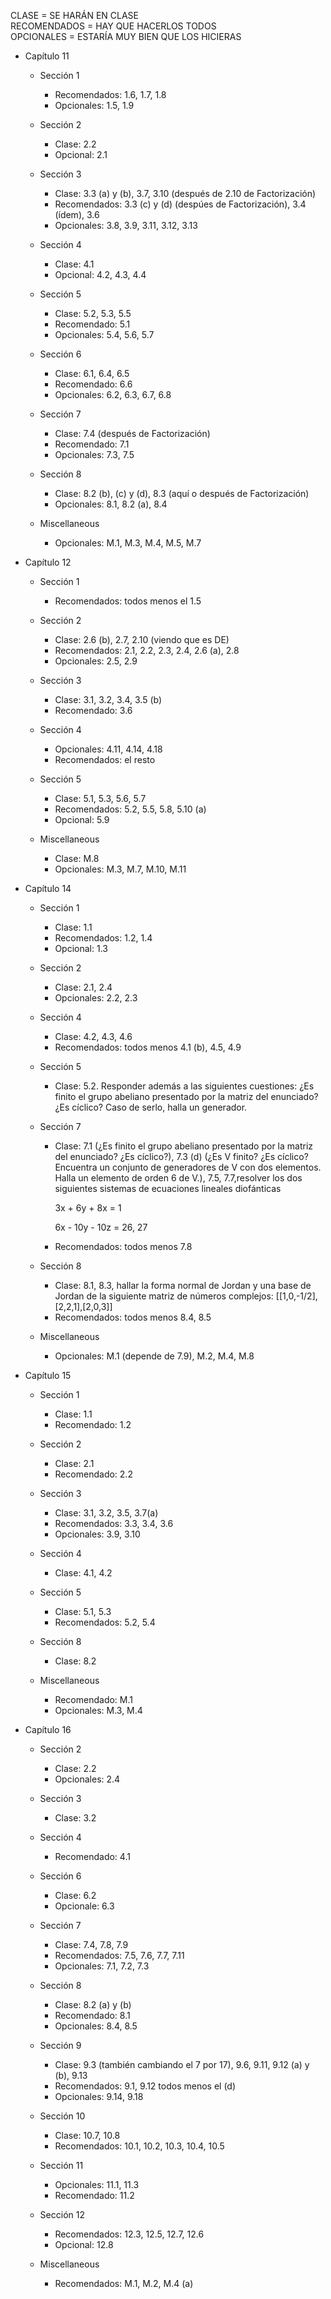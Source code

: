 CLASE = SE HARÁN EN CLASE \
RECOMENDADOS = HAY QUE HACERLOS TODOS \
OPCIONALES = ESTARÍA MUY BIEN QUE LOS HICIERAS

* Capítulo 11

    - Sección 1

        - Recomendados: 1.6, 1.7, 1.8
        - Opcionales: 1.5, 1.9

    - Sección 2

        - Clase: 2.2
        - Opcional: 2.1

    - Sección 3

        - Clase: 3.3 (a) y (b), 3.7, 3.10 (después de 2.10 de Factorización)
        - Recomendados: 3.3 (c) y (d) (despúes de Factorización), 3.4 (ídem), 3.6
        - Opcionales: 3.8, 3.9, 3.11, 3.12, 3.13

    - Sección 4

        - Clase: 4.1
        - Opcional: 4.2, 4.3, 4.4

    - Sección 5

        - Clase: 5.2, 5.3, 5.5
        - Recomendado: 5.1
        - Opcionales: 5.4, 5.6, 5.7

    - Sección 6

        - Clase: 6.1, 6.4, 6.5
        - Recomendado: 6.6
        - Opcionales: 6.2, 6.3, 6.7, 6.8

    - Sección 7

        - Clase: 7.4 (después de Factorización)
        - Recomendado: 7.1
        - Opcionales: 7.3, 7.5

    - Sección 8

        - Clase: 8.2 (b), (c) y (d), 8.3 (aquí o después de Factorización)
        - Opcionales: 8.1, 8.2 (a), 8.4

    - Miscellaneous

        - Opcionales: M.1, M.3, M.4, M.5, M.7

* Capítulo 12

    - Sección 1

        - Recomendados: todos menos el 1.5

    - Sección 2

        - Clase: 2.6 (b), 2.7, 2.10 (viendo que es DE)
        - Recomendados: 2.1, 2.2, 2.3, 2.4, 2.6 (a), 2.8
        - Opcionales: 2.5, 2.9

    - Sección 3

        - Clase: 3.1, 3.2, 3.4, 3.5 (b)
        - Recomendado: 3.6

    - Sección 4

        - Opcionales: 4.11, 4.14, 4.18
        - Recomendados: el resto

    - Sección 5

        - Clase: 5.1, 5.3, 5.6, 5.7
        - Recomendados: 5.2, 5.5, 5.8, 5.10 (a)
        - Opcional: 5.9

    - Miscellaneous

        - Clase: M.8
        - Opcionales: M.3, M.7, M.10, M.11

* Capítulo 14

    - Sección 1

        - Clase: 1.1
        - Recomendados: 1.2, 1.4
        - Opcional: 1.3

    - Sección 2

        - Clase: 2.1, 2.4
        - Opcionales: 2.2, 2.3

    - Sección 4

        - Clase: 4.2, 4.3, 4.6
        - Recomendados: todos menos 4.1 (b), 4.5, 4.9

    - Sección 5

        - Clase: 5.2. Responder además a las siguientes cuestiones: ¿Es finito el grupo abeliano presentado por la matriz del enunciado? ¿Es cíclico? Caso de serlo, halla un generador.

    - Sección 7

        - Clase: 7.1 (¿Es finito el grupo abeliano presentado por la matriz del enunciado? ¿Es cíclico?), 7.3 (d) (¿Es V finito? ¿Es cíclico? Encuentra un conjunto de generadores de V con dos elementos. Halla un elemento de orden 6 de V.), 7.5, 7.7,resolver los dos siguientes sistemas de ecuaciones lineales diofánticas

            3x + 6y + 8x = 1

            6x - 10y - 10z = 26, 27
        - Recomendados: todos menos 7.8

    - Sección 8

        - Clase: 8.1, 8.3, hallar la forma normal de Jordan y una base de Jordan de la siguiente matriz de números complejos: [[1,0,-1/2],[2,2,1],[2,0,3]]
        - Recomendados: todos menos 8.4, 8.5

    - Miscellaneous

        - Opcionales: M.1 (depende de 7.9), M.2, M.4, M.8

* Capítulo 15

    - Sección 1

        - Clase: 1.1
        - Recomendado: 1.2

    - Sección 2

        - Clase: 2.1
        - Recomendado: 2.2

    - Sección 3

        - Clase: 3.1, 3.2, 3.5, 3.7(a)
        - Recomendados: 3.3, 3.4, 3.6
        - Opcionales: 3.9, 3.10

    - Sección 4

        - Clase: 4.1, 4.2

    - Sección 5

        - Clase: 5.1, 5.3
        - Recomendados: 5.2, 5.4

    - Sección 8

        - Clase: 8.2

    - Miscellaneous

        - Recomendado: M.1
        - Opcionales: M.3, M.4

* Capítulo 16

    - Sección 2

        - Clase: 2.2
        - Opcionales: 2.4

    - Sección 3

        - Clase: 3.2

    - Sección 4

        - Recomendado: 4.1

    - Sección 6

        - Clase: 6.2
        - Opcionale: 6.3

    - Sección 7

        - Clase: 7.4, 7.8, 7.9
        - Recomendados: 7.5, 7.6, 7.7, 7.11
        - Opcionales: 7.1, 7.2, 7.3

    - Sección 8

        - Clase: 8.2 (a) y (b)
        - Recomendado: 8.1
        - Opcionales: 8.4, 8.5

    - Sección 9 

        - Clase: 9.3 (también cambiando el 7 por 17), 9.6, 9.11, 9.12 (a) y (b), 9.13
        - Recomendados: 9.1, 9.12 todos menos el (d)
        - Opcionales: 9.14, 9.18

    - Sección 10

        - Clase: 10.7, 10.8
        - Recomendados: 10.1, 10.2, 10.3, 10.4, 10.5

    - Sección 11

        - Opcionales: 11.1, 11.3
        - Recomendado: 11.2

    - Sección 12

        - Recomendados: 12.3, 12.5, 12.7, 12.6
        - Opcional: 12.8

    - Miscellaneous

        - Recomendados: M.1, M.2, M.4 (a)